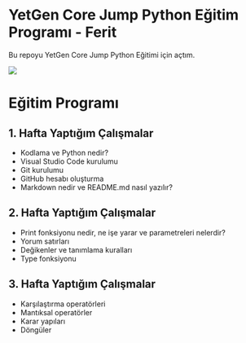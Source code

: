 # YetGen Core Jump Python Eğitim Programı - Ferit

Bu repoyu YetGen Core Jump Python Eğitimi için açtım.

<img src="https://yetkingencler.com/wp-content/uploads/2021/07/yetgen-beyaz-e1626884322969-200x74.png">

# Eğitim Programı
## 1. Hafta Yaptığım Çalışmalar

- Kodlama ve Python nedir?
- Visual Studio Code kurulumu
- Git kurulumu
- GitHub hesabı oluşturma
- Markdown nedir ve README.md nasıl yazılır?

## 2. Hafta Yaptığım Çalışmalar

- Print fonksiyonu nedir, ne işe yarar ve parametreleri nelerdir?
- Yorum satırları
- Değikenler ve tanımlama kuralları
- Type fonksiyonu

## 3. Hafta Yaptığım Çalışmalar

- Karşılaştırma operatörleri
- Mantıksal operatörler
- Karar yapıları
- Döngüler
